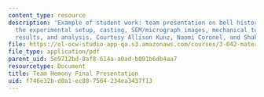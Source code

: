 ```yaml
---
content_type: resource
description: 'Example of student work: team presentation on bell history and metallurgy,
  the experimental setup, casting, SEM/micrograph images, mechanical testing, acoustical
  results, and analysis. Courtesy Allison Kunz, Naomi Coronel, and Shakeel Avadhany.'
file: https://ol-ocw-studio-app-qa.s3.amazonaws.com/courses/3-042-materials-project-laboratory-spring-2008/f746e32bd0a1ec887564234ea3437f13_s08_t2_finalpres.pdf
file_type: application/pdf
parent_uid: 5e9712bd-8af8-614a-a0ad-b091b6db4aa7
resourcetype: Document
title: Team Hemony Final Presentation
uid: f746e32b-d0a1-ec88-7564-234ea3437f13
---
```

